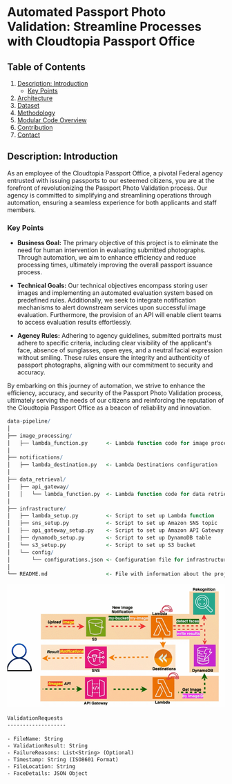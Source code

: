 # Automated Passport Photo Validation: Streamline Processes with Cloudtopia Passport Office

## Table of Contents

1. [Description: Introduction](#description-introduction)
   - [Key Points](#key-points)
2. [Architecture](#architecture)
3. [Dataset](#dataset)
4. [Methodology](#methodology)
5. [Modular Code Overview](#modular-code-overview)
6. [Contribution](#contribution)
7. [Contact](#contact)

## Description: Introduction

As an employee of the Cloudtopia Passport Office, a pivotal Federal agency entrusted with issuing passports to our esteemed citizens, you are at the forefront of revolutionizing the Passport Photo Validation process. Our agency is committed to simplifying and streamlining operations through automation, ensuring a seamless experience for both applicants and staff members.

### Key Points

- **Business Goal:** The primary objective of this project is to eliminate the need for human intervention in evaluating submitted photographs. Through automation, we aim to enhance efficiency and reduce processing times, ultimately improving the overall passport issuance process.

- **Technical Goals:** Our technical objectives encompass storing user images and implementing an automated evaluation system based on predefined rules. Additionally, we seek to integrate notification mechanisms to alert downstream services upon successful image evaluation. Furthermore, the provision of an API will enable client teams to access evaluation results effortlessly.

- **Agency Rules:** Adhering to agency guidelines, submitted portraits must adhere to specific criteria, including clear visibility of the applicant's face, absence of sunglasses, open eyes, and a neutral facial expression without smiling. These rules ensure the integrity and authenticity of passport photographs, aligning with our commitment to security and accuracy.

By embarking on this journey of automation, we strive to enhance the efficiency, accuracy, and security of the Passport Photo Validation process, ultimately serving the needs of our citizens and reinforcing the reputation of the Cloudtopia Passport Office as a beacon of reliability and innovation.


  
```r  
data-pipeline/     
│     
├── image_processing/
│   ├── lambda_function.py      <- Lambda function code for image processing
│
├── notifications/
│   ├── lambda_destination.py   <- Lambda Destinations configuration
│
├── data_retrieval/
│   ├── api_gateway/
│   │   └── lambda_function.py  <- Lambda function code for data retrieval
│
├── infrastructure/
│   ├── lambda_setup.py         <- Script to set up Lambda function
│   ├── sns_setup.py            <- Script to set up Amazon SNS topic
│   ├── api_gateway_setup.py    <- Script to set up Amazon API Gateway
│   ├── dynamodb_setup.py       <- Script to set up DynamoDB table
│   └── s3_setup.py             <- Script to set up S3 bucket
│   └── config/
│       └── configurations.json <- Configuration file for infrastructure
│
└── README.md                   <- File with information about the project
```
<p align="center">
  <img src="https://github.com/diegovillatoromx/passport-facial-analysis-automation/blob/main/architecture.gif" alt="architecture-aws" width="800">
</p>


```plaintext
ValidationRequests
-------------------

- FileName: String
- ValidationResult: String
- FailureReasons: List<String> (Optional)
- Timestamp: String (ISO8601 Format)
- FileLocation: String
- FaceDetails: JSON Object
```
